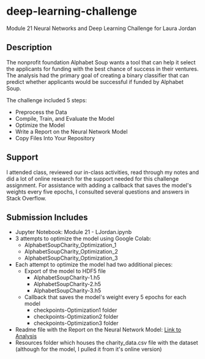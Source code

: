 # deep-learning-challenge
Module 21 Neural Networks and Deep Learning Challenge for Laura Jordan

## Description
The nonprofit foundation Alphabet Soup wants a tool that can help it select the applicants for funding with the best chance of success in their ventures. The analysis had the primary goal of creating a binary classifier that can predict whether applicants would be successful if funded by Alphabet Soup. 

The challenge included 5 steps:
* Preprocess the Data
* Compile, Train, and Evaluate the Model
* Optimize the Model
* Write a Report on the Neural Network Model
* Copy Files Into Your Repository

## Support
I attended class, reviewed our in-class activities, read through my notes and did a lot of online research for the support needed for this challenge assignment. For assistance with adding a callback that saves the model's weights every five epochs, I consulted several questions and answers in Stack Overflow.

## Submission Includes
* Jupyter Notebook: Module 21 - LJordan.ipynb
* 3 attempts to optimize the model using Google Colab:
    *  AlphabetSoupCharity_Optimization_1
    *  AlphabetSoupCharity_Optimization_2
    *  AlphabetSoupCharity_Optimization_3
*  Each attempt to optimize the model had two additional pieces:
    *  Export of the model to HDF5 file
        * AlphabetSoupCharity-1.h5
        * AlphabetSoupCharity-2.h5
        * AlphabetSoupCharity-3.h5
     * Callback that saves the model's weight every 5 epochs for each model
        * checkpoints-Optimization1 folder
        * checkpoints-Optimization2 folder   
        * checkpoints-Optimization3 folder
* Readme file with the Report on the Neural Network Model: [Link to Analysis](https://github.com/laurajordan845/deep-learning-challenge/blob/main/Written_Analysis.md)
* Resources folder which houses the charity_data.csv file with the dataset (although for the model, I pulled it from it's online version)

